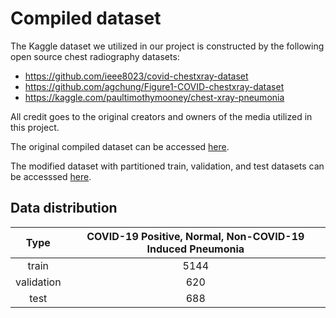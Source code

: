 # Compiled dataset

The Kaggle dataset we utilized in our project is constructed by the following open source chest radiography datasets:
* https://github.com/ieee8023/covid-chestxray-dataset
* https://github.com/agchung/Figure1-COVID-chestxray-dataset
* https://kaggle.com/paultimothymooney/chest-xray-pneumonia

All credit goes to the original creators and owners of the media utilized in this project.

The original compiled dataset can be accessed [here](https://www.kaggle.com/prashant268/chest-xray-covid19-pneumonia).

The modified dataset with partitioned train, validation, and test datasets can be accesssed [here](www.kaggle.com/dataset/49b6479956a21c5094d9ba0db90225f045a270285b5d03ee5b007143d4cd5e36).

## Data distribution

|  Type      | COVID-19 Positive, Normal, Non-COVID-19 Induced Pneumonia |
|:----------:|:---------------------------------------------------------:|
| train      |       5144                                                |       
| validation |        620                                                |        
| test       |        688                                                |        